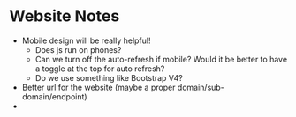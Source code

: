 # Website Notes

- Mobile design will be really helpful!
  - Does js run on phones?
  - Can we turn off the auto-refresh if mobile? Would it be better to have a toggle at the top for auto refresh?
  - Do we use something like Bootstrap V4?
- Better url for the website (maybe a proper domain/sub-domain/endpoint)
- 
